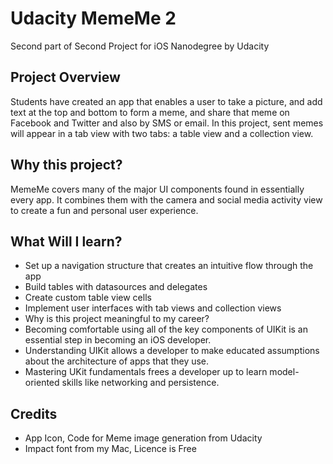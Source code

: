 # Udacity MemeMe 2
Second part of Second Project for iOS Nanodegree by Udacity

## Project Overview
Students have created an app that enables a user to take a picture, and add text at the top and bottom to form a meme, and share that meme on Facebook and Twitter and also by SMS or email. In this project, sent memes will appear in a tab view with two tabs: a table view and a collection view.

## Why this project?
MemeMe covers many of the major UI components found in essentially every app. It combines them with the camera and social media activity view to create a fun and personal user experience.

## What Will I learn?
* Set up a navigation structure that creates an intuitive flow through the app
* Build tables with datasources and delegates
* Create custom table view cells
* Implement user interfaces with tab views and collection views
* Why is this project meaningful to my career?
* Becoming comfortable using all of the key components of UIKit is an essential step in becoming an iOS developer.
* Understanding UIKit allows a developer to make educated assumptions about the architecture of apps that they use.
* Mastering UKit fundamentals frees a developer up to learn model-oriented skills like networking and persistence.

## Credits
* App Icon, Code for Meme image generation from Udacity
* Impact font from my Mac, Licence is Free
